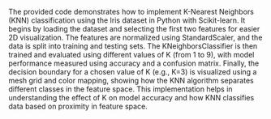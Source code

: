 The provided code demonstrates how to implement K-Nearest Neighbors (KNN) classification using the Iris dataset in Python with Scikit-learn. It begins by loading the dataset and selecting the first two features for easier 2D visualization. The features are normalized using StandardScaler, and the data is split into training and testing sets. The KNeighborsClassifier is then trained and evaluated using different values of K (from 1 to 9), with model performance measured using accuracy and a confusion matrix. Finally, the decision boundary for a chosen value of K (e.g., K=3) is visualized using a mesh grid and color mapping, showing how the KNN algorithm separates different classes in the feature space. This implementation helps in understanding the effect of K on model accuracy and how KNN classifies data based on proximity in feature space.
